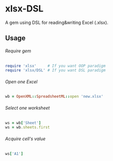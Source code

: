 # xlsx-DSL
A gem using DSL for reading&amp;writing Excel (.xlsx).

## Usage
###### Require gem
```ruby
require 'xlsx'     # If you want OOP paradigm
require 'xlsx/DSL' # If you want DSL paradigm
```
###### Open one Excel
```ruby
wb = OpenXML::SpreadsheetML::open 'new.xlsx'
```
###### Select one worksheet
```ruby
ws = wb['Sheet']
ws = wb.sheets.first
```
###### Acquire cell's value
```ruby
ws['A1']
```